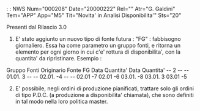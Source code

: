  :  : NWS Num="000208" Date="20000222" Rel="" Atr="G. Galdini" Tem="APP" App="M5" Tit="Novita' in Analisi Disponibilita'" Sts="20"

Presenti dal Rilascio 3.0

1) E' stato aggiunto un nuovo tipo di fonte futura :  "FG" :  fabbisogno giornaliero.
Essa ha come parametro un gruppo fonti, e ritorna un elemento per ogni giorno in cui c'e' rottura di disponibilita', con la quantita' da ripristinare.
Esempio : 

Gruppo Fonti Originario                         Fonte FG
Data               Quantita'               Data    Quantita'
--         2                         --          --
01.01.             3                         --          --
02.01.             -4                        --          --
02.01              -7                      02.01         -6
03.01.             -8
03.01.             3                       03.01         -5

2) E' possibile, negli ordini di produzione pianificati, trattare solo gli ordini di tipo P.D.C. (a
produzione a disponibilita' chiamata), che sono definiti in tal modo nella loro politica master.



